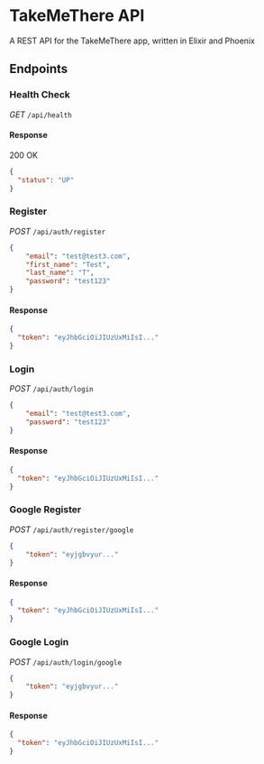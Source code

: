 # TakeMeThere API
A REST API for the TakeMeThere app, written in Elixir and Phoenix

## Endpoints

### Health Check

*GET* `/api/health`

#### Response
200 OK
```json
{
  "status": "UP"
}
```

### Register

*POST* `/api/auth/register`

```json
{
    "email": "test@test3.com",
    "first_name": "Test",
    "last_name": "T",
    "password": "test123"
}
```

#### Response
```json
{
  "token": "eyJhbGciOiJIUzUxMiIsI..."
}
```

### Login

*POST* `/api/auth/login`

```json
{
    "email": "test@test3.com",
    "password": "test123"
}
```

#### Response
```json
{
  "token": "eyJhbGciOiJIUzUxMiIsI..."
}
```

### Google Register

*POST* `/api/auth/register/google`

```json
{
    "token": "eyjgbvyur..."
}
```

#### Response
```json
{
  "token": "eyJhbGciOiJIUzUxMiIsI..."
}
```

### Google Login

*POST* `/api/auth/login/google`

```json
{
    "token": "eyjgbvyur..."
}
```

#### Response
```json
{
  "token": "eyJhbGciOiJIUzUxMiIsI..."
}
```